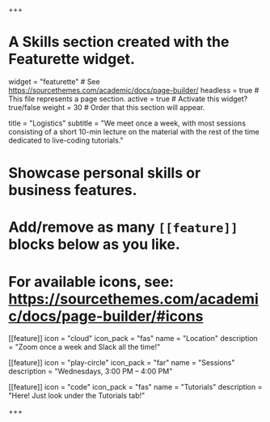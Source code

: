 +++
# A Skills section created with the Featurette widget.
widget = "featurette"  # See https://sourcethemes.com/academic/docs/page-builder/
headless = true  # This file represents a page section.
active = true  # Activate this widget? true/false
weight = 30  # Order that this section will appear.

title = "Logistics"
subtitle = "We meet once a week, with most sessions consisting of a short 10-min lecture on the material with the rest of the time dedicated to live-coding tutorials."

# Showcase personal skills or business features.
# 
# Add/remove as many `[[feature]]` blocks below as you like.
# 
# For available icons, see: https://sourcethemes.com/academic/docs/page-builder/#icons

[[feature]]
  icon = "cloud"
  icon_pack = "fas"
  name = "Location"
  description = "Zoom once a week and Slack all the time!"
  
[[feature]]
  icon = "play-circle"
  icon_pack = "far"
  name = "Sessions"
  description = "Wednesdays, 3:00 PM – 4:00 PM"  
  
[[feature]]
  icon = "code"
  icon_pack = "fas"
  name = "Tutorials"
  description = "Here! Just look under the Tutorials tab!"

+++
